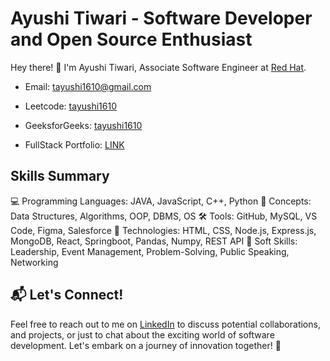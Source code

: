 # Ayushi Tiwari - Software Developer and Open Source Enthusiast

Hey there! 👋 I'm Ayushi Tiwari, Associate Software Engineer at [Red Hat](https://www.redhat.com/en).
- Email: [tayushi1610@gmail.com](mailto:tayushi1610@gmail.com)


- Leetcode: [tayushi1610](https://leetcode.com/tayushi1610)
- GeeksforGeeks: [tayushi1610](https://auth.geeksforgeeks.org/user/tayushi1610/profile)
- FullStack Portfolio: [LINK](https://www.crio.do/learn/portfolio/full-stack/?name=Ayushi%20Tiwari)
## Skills Summary

💻 Programming Languages: JAVA, JavaScript, C++, Python
🧠 Concepts: Data Structures, Algorithms, OOP, DBMS, OS
🛠 Tools: GitHub, MySQL, VS Code, Figma, Salesforce
🚀 Technologies: HTML, CSS, Node.js, Express.js, MongoDB, React, Springboot, Pandas, Numpy, REST API
🌟 Soft Skills: Leadership, Event Management, Problem-Solving, Public Speaking, Networking

## 📬 Let's Connect!

Feel free to reach out to me on [LinkedIn](https://www.linkedin.com/in/ayushi-tiwari16/) to discuss potential collaborations, and projects, or just to chat about the exciting world of software development. Let's embark on a journey of innovation together! 🚀

